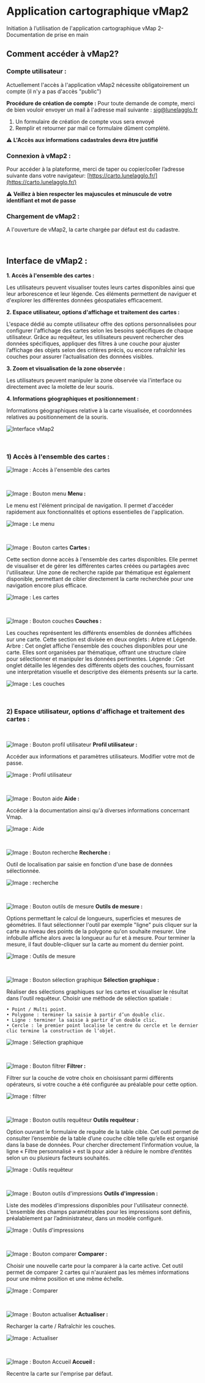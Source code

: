 # Application cartographique vMap2

Initiation à l’utilisation de l'application cartographique vMap 2- Documentation de prise en main

## Comment accéder à vMap2?

### Compte utilisateur :

Actuellement l'accès à l'application vMap2 nécessite obligatoirement un compte (il n'y a pas d'accès "public")

**Procédure de création de compte :**
Pour toute demande de compte, merci de bien vouloir envoyer un mail à l'adresse mail suivante : [sig@lunelagglo.fr](mailto:sig@lunelagglo.fr)

1.	 Un formulaire de création de compte vous sera envoyé
2.	 Remplir et retourner par mail ce formulaire dûment complété.

⚠️ **L'Accès aux informations cadastrales devra être justifié**

### Connexion à vMap2 :
Pour accéder à la plateforme, merci de taper ou copier/coller l’adresse suivante dans votre navigateur:
[https://carto.lunelagglo.fr/](https://carto.lunelagglo.fr/)

⚠️ **Veillez à bien respecter les majuscules et minuscule de votre identifiant et mot de passe**

### Chargement de vMap2 :

A l'ouverture de vMap2, la carte chargée par défaut est du cadastre.

</br>

## Interface de vMap2 :


**1.	Accès à l'ensemble des cartes :**

Les utilisateurs peuvent visualiser toutes leurs cartes disponibles ainsi que leur arborescence et leur légende. Ces éléments permettent de naviguer et d'explorer les différentes données géospatiales efficacement.

**2.	Espace utilisateur, options d'affichage et traitement des cartes :**

L'espace dédié au compte utilisateur offre des options personnalisées pour configurer l'affichage des cartes selon les besoins spécifiques de chaque utilisateur.
Grâce au requêteur, les utilisateurs peuvent rechercher des données spécifiques, appliquer des filtres à une couche pour ajuster l’affichage des objets selon des critères précis, ou encore rafraîchir les couches pour assurer l’actualisation des données visibles.

**3.	Zoom et visualisation de la zone observée :**

Les utilisateurs peuvent manipuler la zone observée via l'interface ou directement avec la molette de leur souris.

**4.	Informations géographiques et positionnement :**

Informations géographiques relative à la carte visualisée, et coordonnées relatives au positionnement de la souris.

![Interface vMap2](img/interface_vmap2.png)

</br>

### 1) Accès à l'ensemble des cartes :

![Image : Accès à l'ensemble des cartes](img/acces_ensemble_carte.png)

</br>

![Image : Bouton menu](img/acces_menu_btn.png)
**Menu :**

Le menu est l'élément principal de navigation. Il permet d'accéder rapidement aux fonctionnalités et options essentielles de l'application.

![Image : Le menu](img/acces_menu.png)

</br>

![Image : Bouton cartes](img/acces_cartes_btn.png)
**Cartes :**

Cette section donne accès à l'ensemble des cartes disponibles. Elle permet de visualiser et de gérer les différentes cartes créées ou partagées avec l'utilisateur. Une zone de recherche rapide par thématique est également disponible, permettant de cibler directement la carte recherchée pour une navigation encore plus efficace.

![Image : Les cartes](img/acces_cartes.png)

</br>

![Image : Bouton couches](img/acces_couches_btn.png)
**Couches :**

Les couches représentent les différents ensembles de données affichées sur une carte. Cette section est divisée en deux onglets : Arbre et Légende.
Arbre : Cet onglet affiche l'ensemble des couches disponibles pour une carte. Elles sont organisées par thématique, offrant une structure claire pour sélectionner et manipuler les données pertinentes.
Légende : Cet onglet détaille les légendes des différents objets des couches, fournissant une interprétation visuelle et descriptive des éléments présents sur la carte.

![Image : Les couches](img/acces_couches.png)

</br>

### 2) Espace utilisateur, options d'affichage et traitement des cartes :

</br>

![Image : Bouton profil utilisateur](img/espace_profil_utilisateur_btn.png)
**Profil utilisateur :** 

Accéder aux informations et paramètres utilisateurs.
Modifier votre mot de passe.

![Image : Profil utilisateur](img/espace_profil_utilisateur.png)

</br>

![Image : Bouton aide](img/espace_aide_btn.png)
**Aide :**

Accéder à la documentation ainsi qu'à diverses informations concernant Vmap.

![Image : Aide](img/espace_aide.png)

</br>

![Image : Bouton recherche](img/espace_recherche_btn.png)
**Recherche :**

Outil de localisation par saisie en fonction d'une base de données sélectionnée.

![Image : recherche](img/espace_recherche.png)

</br>

![Image : Bouton outils de mesure](img/espace_outils_mesure_btn.png)
**Outils de mesure :**

Options permettant le calcul de longueurs, superficies et mesures de géométries.
Il faut sélectionner l'outil par exemple "ligne" puis cliquer sur la carte au niveau des points de la polygone qu'on souhaite mesurer.
Une infobulle affiche alors avec la longueur au fur et à mesure.
Pour terminer la mesure, il faut double-cliquer sur la carte au moment du dernier point.

![Image : Outils de mesure](img/espace_outils_mesure.png)

</br>

![Image : Bouton sélection graphique](img/espace_selection_graphique_btn.png)
**Sélection graphique :**

Réaliser des sélections graphiques sur les cartes et visualiser le résultat dans l'outil requêteur.
Choisir une méthode de sélection spatiale :

	• Point / Multi point.
	• Polygone : terminer la saisie à partir d’un double clic.
	• Ligne : terminer la saisie à partir d’un double clic.
	• Cercle : le premier point localise le centre du cercle et le dernier clic termine la construction de l’objet.

![Image : Sélection graphique](img/espace_selection_graphique.png)

</br>

![Image : Bouton filtrer](img/espace_filtrer_btn.png)
**Filtrer :**

Filtrer sur la couche de votre choix en choisissant parmi différents opérateurs, si votre couche a été configurée au préalable pour cette option.

![Image : filtrer](img/espace_filtrer.png)

</br>

![Image : Bouton outils requêteur](img/espace_outils_requeteur_btn.png)
**Outils requêteur :**

Option ouvrant le formulaire de requête de la table cible. Cet outil permet de consulter l’ensemble de la table d’une couche cible telle qu’elle est organisé dans la base de données.
Pour chercher directement l’information voulue, la ligne « Filtre personnalisé » est là pour aider à réduire le nombre d’entités selon un ou plusieurs facteurs souhaités.

![Image : Outils requêteur](img/espace_outils_requeteur.png)

</br>

![Image : Bouton outils d'impressions](img/espace_outils_impressions_btn.png)
**Outils d'impression :**

Liste des modèles d'impressions disponibles pour l'utilisateur connecté.
L’ensemble des champs paramétrables pour les impressions sont définis, préalablement par l’administrateur, dans un modèle configuré.

![Image : Outils d'impressions](img/espace_outils_impressions.png)

 </br>

![Image : Bouton comparer](img/espace_comparer_btn.png)
**Comparer :**

Choisir une nouvelle carte pour la comparer à la carte active.
Cet outil permet de comparer 2 cartes qui n'auraient pas les mêmes informations pour une même position et une même échelle.

![Image : Comparer](img/espace_comparer.png)

</br>

![Image : Bouton actualiser](img/espace_actualiser_btn.png)
**Actualiser :**

Recharger la carte / Rafraîchir les couches.

![Image : Actualiser](img/espace_actualiser.png)

</br>

![Image : Bouton Accueil](img/espace_accueil_btn.png)
**Accueil :**

Recentre la carte sur l'emprise par défaut.

